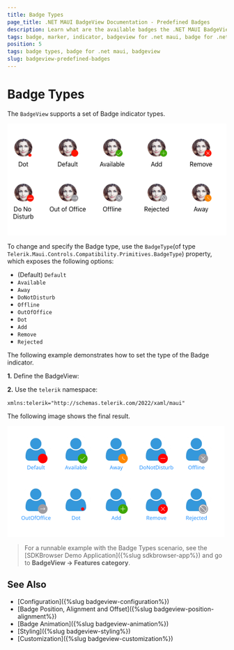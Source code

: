 ```yaml
---
title: Badge Types
page_title: .NET MAUI BadgeView Documentation - Predefined Badges
description: Learn what are the available badges the .NET MAUI BadgeView control provides.
tags: badge, marker, indicator, badgeview for .net maui, badge for .net maui
position: 5
tags: badge types, badge for .net maui, badgeview
slug: badgeview-predefined-badges
---
```


# Badge Types

The `BadgeView` supports a set of Badge indicator types.  

![Badge Types](images/badgeview-badge-types.png)

To change and specify the Badge type, use the `BadgeType`(of type `Telerik.Maui.Controls.Compatibility.Primitives.BadgeType`) property, which exposes the following options:

* (Default) `Default`
* `Available`
* `Away`
* `DoNotDisturb`
* `Offline`
* `OutOfOffice`
* `Dot`
* `Add`
* `Remove`
* `Rejected`

The following example demonstrates how to set the type of the Badge indicator.

**1.** Define the BadgeView:

<snippet id='badgeview-badge-types'/>

**2.** Use the `telerik` namespace:

```XAML
xmlns:telerik="http://schemas.telerik.com/2022/xaml/maui"                    
```

The following image shows the final result.

![Badge Types](images/badgeview-badge-types-example.png)

> For a runnable example with the Badge Types scenario, see the [SDKBrowser Demo Application]({%slug sdkbrowser-app%}) and go to **BadgeView -> Features category**.


## See Also

- [Configuration]({%slug badgeview-configuration%})
- [Badge Position, Alignment and Offset]({%slug badgeview-position-alignment%})
- [Badge Animation]({%slug badgeview-animation%})
- [Styling]({%slug badgeview-styling%})
- [Customization]({%slug badgeview-customization%})
